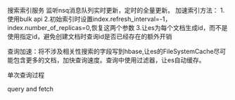搜索索引服务
监听nsq消息队列实时更新，定时的全量更新。
加速索引方法：
    1.使用bulk api
    2.初始索引时设置index.refresh_interval=-1，index.number_of_replicas=0,恢复这两个参数
    3.让es为每个文档生成id，而不是使用指定id，避免创建文档时查询id是否已经存在的额外开销

查询加速：将不涉及相关性搜索的字段写到hbase,让es的FileSystemCache尽可能包含更多的文档，加快查询速度。查询中使用过滤器，让es自动缓存。

单次查询过程

query and fetch
